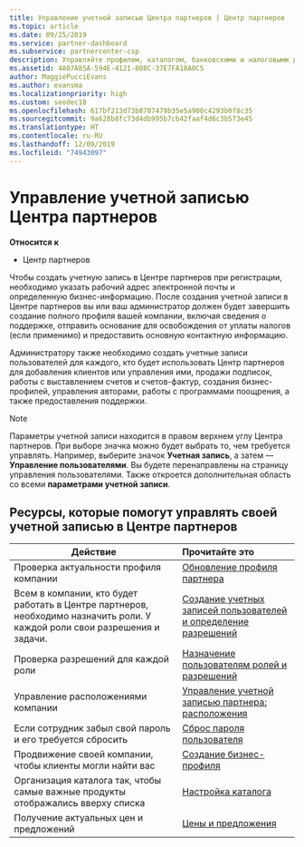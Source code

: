 ```yaml
---
title: Управление учетной записью Центра партнеров | Центр партнеров
ms.topic: article
ms.date: 09/25/2019
ms.service: partner-dashboard
ms.subservice: partnercenter-csp
description: Управляйте профилем, каталогом, банковскими и налоговыми данными, ролями, разрешениями и другими данными своей компании в Центре партнеров.
ms.assetid: 4A07A85A-594E-4121-808C-37E7FA18A0C5
author: MaggiePucciEvans
ms.author: evansma
ms.localizationpriority: high
ms.custom: seodec18
ms.openlocfilehash: 617bf213d73b8707479b35e5a900c4293b0f8c35
ms.sourcegitcommit: 9a628b8fc73d4db995b7cb42faaf4d6c3b573e45
ms.translationtype: HT
ms.contentlocale: ru-RU
ms.lasthandoff: 12/09/2019
ms.locfileid: "74943097"
---
```

# <a name="manage-your-partner-center-account"></a>Управление учетной записью Центра партнеров

**Относится к**

-  Центр партнеров

Чтобы создать учетную запись в Центре партнеров при регистрации, необходимо указать рабочий адрес электронной почты и определенную бизнес-информацию. После создания учетной записи в Центре партнеров вы или ваш администратор должен будет завершить создание полного профиля вашей компании, включая сведения о поддержке, отправить основание для освобождения от уплаты налогов (если применимо) и предоставить основную контактную информацию. 

Администратору также необходимо создать учетные записи пользователей для каждого, кто будет использовать Центр партнеров для добавления клиентов или управления ими, продажи подписок, работы с выставлением счетов и счетов-фактур, создания бизнес-профилей, управления авторами, работы с программами поощрения, а также предоставления поддержки.

>[!NOTE]
>Параметры учетной записи находится в правом верхнем углу Центра партнеров. При выборе значка можно будет выбрать то, чем требуется управлять. Например, выберите значок **Учетная запись**, а затем — **Управление пользователями**. Вы будете перенаправлены на страницу управления пользователями. Также откроется дополнительная область со всеми **параметрами учетной записи**.


## <a name="resources-to-help-you-manage-your-partner-center-account"></a>Ресурсы, которые помогут управлять своей учетной записью в Центре партнеров

|**Действие**   |**Прочитайте это**   |
|-----------------------|:-----------------------|
|Проверка актуальности профиля компании   |[Обновление профиля партнера](update-your-partner-profile.md)|
|Всем в компании, кто будет работать в Центре партнеров, необходимо назначить роли. У каждой роли свои разрешения и задачи.|[Создание учетных записей пользователей и определение разрешений](create-user-accounts-and-set-permissions.md)|
|Проверка разрешений для каждой роли|[Назначение пользователям ролей и разрешений](permissions-overview.md)
|Управление расположениями компании|[Управление учетной записью партнера: расположения](manage-locations.md)
|Если сотрудник забыл свой пароль и его требуется сбросить  |[Сброс пароля пользователя](reset-a-user-password.md)|
|Продвижение своей компании, чтобы клиенты могли найти вас   |[Создание бизнес-профиля](create-a-marketing-profile.md)|
|Организация каталога так, чтобы самые важные продукты отображались вверху списка   |[Настройка каталога](customize-the-catalog.md)|
|Получение актуальных цен и предложений   |[Цены и предложения](pricing-and-offers.md)|













 

 



